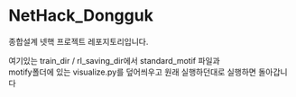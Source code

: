 # NetHack_Dongguk
종합설계 넷핵 프로젝트 레포지토리입니다.

여기있는 train_dir / rl_saving_dir에서 standard_motif 파일과   
motify폴더에 있는 visualize.py를 덮어씌우고 원래 실행하던대로 실행하면 돌아갑니다

